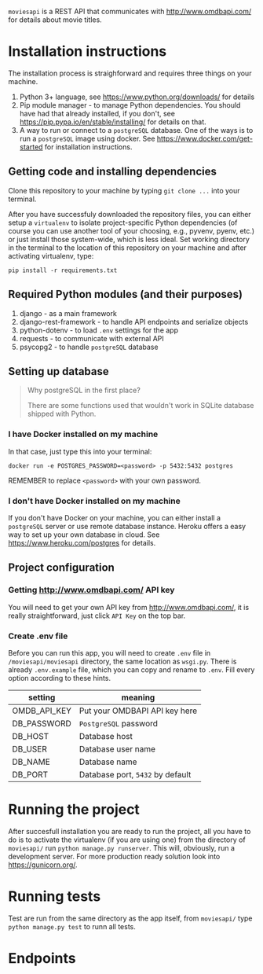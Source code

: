 `moviesapi` is a REST API that communicates with http://www.omdbapi.com/ for details about movie titles.


# Installation instructions

The installation process is straighforward and requires three things on your machine.

1. Python 3+ language, see https://www.python.org/downloads/ for details
2. Pip module manager - to manage Python dependencies. You should have had that already installed, if you don't, see https://pip.pypa.io/en/stable/installing/ for details on that.
3. A way to run or connect to a `postgreSQL` database. One of the ways is to run a `postgreSQL` image using docker. See https://www.docker.com/get-started for installation instructions.


## Getting code and installing dependencies

Clone this repository to your machine by typing `git clone ...` into your terminal.

After you have successfuly downloaded the repository files, you can either setup a `virtualenv` to isolate project-specific Python dependencies (of course you can use another tool of your choosing, e.g., pyvenv, pyenv, etc.) or just install those system-wide, which is less ideal. Set working directory in the terminal to the location of this repository on your machine and after activating virtualenv, type:

```pip install -r requirements.txt```

## Required Python modules (and their purposes)

1. django - as a main framework
2. django-rest-framework - to handle API endpoints and serialize objects
3. python-dotenv - to load `.env` settings for the app
4. requests - to communicate with external API
5. psycopg2 - to handle `postgreSQL` database

## Setting up database

> Why postgreSQL in the first place?
> 
> There are some functions used that wouldn't work in SQLite database shipped with Python.

### **I have Docker installed on my machine**

In that case, just type this into your terminal:

```docker run -e POSTGRES_PASSWORD=<password> -p 5432:5432 postgres```

REMEMBER to replace `<password>` with your own password.

### **I don't have Docker installed on my machine**

If you don't have Docker on your machine, you can either install a `postgreSQL` server or use remote database instance. Heroku offers a easy way to set up your own database in cloud. See https://www.heroku.com/postgres for details.

## Project configuration

### **Getting http://www.omdbapi.com/ API key**

You will need to get your own API key from http://www.omdbapi.com/, it is really straightforward, just click `API Key` on the top bar.

### **Create .env file**

Before you can run this app, you will need to create `.env` file in `/moviesapi/moviesapi` directory, the same location as `wsgi.py`. There is already `.env.example` file, which you can copy and rename to `.env`. Fill every option according to these hints.

setting      |     meaning
-------------|------------------------------
OMDB_API_KEY | Put your OMDBAPI API key here
DB_PASSWORD  | `PostgreSQL` password
DB_HOST      | Database host
DB_USER      | Database user name
DB_NAME      | Database name
DB_PORT      | Database port, `5432` by default


# Running the project

After succesfull installation you are ready to run the project, all you have to do is to activate the virtualenv (if you are using one) from the directory of `moviesapi/` run `python manage.py runserver`. This will, obviously, run a development server. For more production ready solution look into https://gunicorn.org/.


# Running tests

Test are run from the same directory as the app itself, from `moviesapi/` type `python manage.py test` to runn all tests.


# Endpoints

